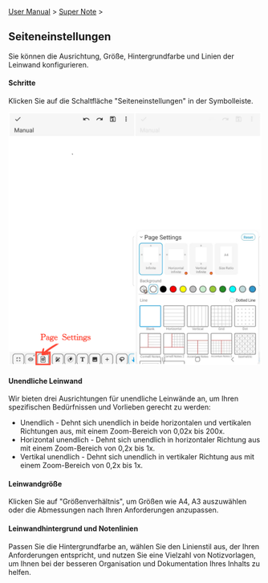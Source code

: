 [User Manual](/dragonnest/drawnote/manual/de) > [Super Note](/dragonnest/drawnote/manual/de/super_note) >

Seiteneinstellungen
---
Sie können die Ausrichtung, Größe, Hintergrundfarbe und Linien der Leinwand konfigurieren.

#### Schritte

Klicken Sie auf die Schaltfläche "Seiteneinstellungen" in der Symbolleiste.

![](imgs/page_settings1.png)

#### Unendliche Leinwand

Wir bieten drei Ausrichtungen für unendliche Leinwände an, um Ihren spezifischen Bedürfnissen und Vorlieben gerecht zu werden:

- Unendlich - Dehnt sich unendlich in beide horizontalen und vertikalen Richtungen aus, mit einem Zoom-Bereich von 0,02x bis 200x.
- Horizontal unendlich - Dehnt sich unendlich in horizontaler Richtung aus mit einem Zoom-Bereich von 0,2x bis 1x.
- Vertikal unendlich - Dehnt sich unendlich in vertikaler Richtung aus mit einem Zoom-Bereich von 0,2x bis 1x.

#### Leinwandgröße

Klicken Sie auf "Größenverhältnis", um Größen wie A4, A3 auszuwählen oder die Abmessungen nach Ihren Anforderungen anzupassen.

#### Leinwandhintergrund und Notenlinien

Passen Sie die Hintergrundfarbe an, wählen Sie den Linienstil aus, der Ihren Anforderungen entspricht, und nutzen Sie eine Vielzahl von Notizvorlagen, um Ihnen bei der besseren Organisation und Dokumentation Ihres Inhalts zu helfen.